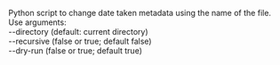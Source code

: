 Python script to change date taken metadata using the name of the file.  
Use arguments:  
  --directory (default: current directory)  
  --recursive (false or true; default false)  
  --dry-run (false or true; default true)  
